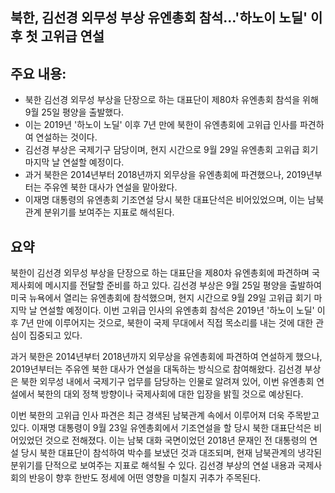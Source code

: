 ## 북한, 김선경 외무성 부상 유엔총회 참석…'하노이 노딜' 이후 첫 고위급 연설

## 주요 내용:
*   북한 김선경 외무성 부상을 단장으로 하는 대표단이 제80차 유엔총회 참석을 위해 9월 25일 평양을 출발했다.
*   이는 2019년 '하노이 노딜' 이후 7년 만에 북한이 유엔총회에 고위급 인사를 파견하여 연설하는 것이다.
*   김선경 부상은 국제기구 담당이며, 현지 시간으로 9월 29일 유엔총회 고위급 회기 마지막 날 연설할 예정이다.
*   과거 북한은 2014년부터 2018년까지 외무상을 유엔총회에 파견했으나, 2019년부터는 주유엔 북한 대사가 연설을 맡아왔다.
*   이재명 대통령의 유엔총회 기조연설 당시 북한 대표단석은 비어있었으며, 이는 남북관계 분위기를 보여주는 지표로 해석된다.

## 요약

북한이 김선경 외무성 부상을 단장으로 하는 대표단을 제80차 유엔총회에 파견하며 국제사회에 메시지를 전달할 준비를 하고 있다. 김선경 부상은 9월 25일 평양을 출발하여 미국 뉴욕에서 열리는 유엔총회에 참석했으며, 현지 시간으로 9월 29일 고위급 회기 마지막 날 연설할 예정이다. 이번 고위급 인사의 유엔총회 참석은 2019년 '하노이 노딜' 이후 7년 만에 이루어지는 것으로, 북한이 국제 무대에서 직접 목소리를 내는 것에 대한 관심이 집중되고 있다.

과거 북한은 2014년부터 2018년까지 외무상을 유엔총회에 파견하여 연설하게 했으나, 2019년부터는 주유엔 북한 대사가 연설을 대독하는 방식으로 참여해왔다. 김선경 부상은 북한 외무성 내에서 국제기구 업무를 담당하는 인물로 알려져 있어, 이번 유엔총회 연설에서 북한의 대외 정책 방향이나 국제사회에 대한 입장을 밝힐 것으로 예상된다.

이번 북한의 고위급 인사 파견은 최근 경색된 남북관계 속에서 이루어져 더욱 주목받고 있다. 이재명 대통령이 9월 23일 유엔총회에서 기조연설을 할 당시 북한 대표단석은 비어있었던 것으로 전해졌다. 이는 남북 대화 국면이었던 2018년 문재인 전 대통령의 연설 당시 북한 대표단이 참석하여 박수를 보냈던 것과 대조되며, 현재 남북관계의 냉각된 분위기를 단적으로 보여주는 지표로 해석될 수 있다. 김선경 부상의 연설 내용과 국제사회의 반응이 향후 한반도 정세에 어떤 영향을 미칠지 귀추가 주목된다.